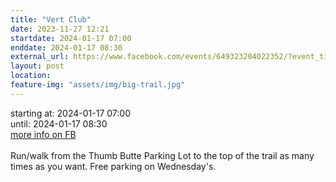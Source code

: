 ```yaml
---
title: "Vert Club"
date: 2023-11-27 12:21
startdate: 2024-01-17 07:00
enddate: 2024-01-17 08:30
external_url: https://www.facebook.com/events/649323204022352/?event_time_id=649324607355545
layout: post
location: 
feature-img: "assets/img/big-trail.jpg"
---
```


starting at: 2024-01-17 07:00<br>until: 2024-01-17 08:30<br><a href="https://www.facebook.com/events/649323204022352/?event_time_id=649324607355545">more info on FB</a><br><br>Run/walk from the Thumb Butte Parking Lot to the top of the trail as many times as you want.  Free parking on Wednesday's.<br>
  <br>
  
